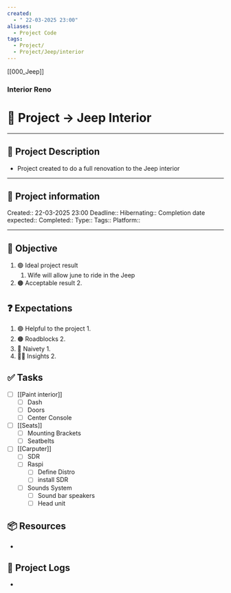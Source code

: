 ```yaml
---
created:
  - " 22-03-2025 23:00"
aliases:
  - Project Code
tags:
  - Project/
  - Project/Jeep/interior
---
```

[[000_Jeep]]
### Interior Reno
# 🚀 Project -> Jeep Interior
___

## 🧾 Project Description
- Project created to do a full renovation to the Jeep interior
---
## 📢 Project information
Created::  22-03-2025 23:00
Deadline:: 
Hibernating:: 
Completion date expected:: 
Completed:: 
Type:: 
Tags:: 
Platform:: 

___
## 🎯 Objective

1. 🟢 Ideal project result
	1. Wife will allow june to ride in the Jeep
2. 🟠 Acceptable result
	2. 
## ❓ Expectations
1. 🟢 Helpful to the project
	1. 
2. 🟠 Roadblocks
	2. 
3. 👶 Naivety
	1. 
4. 👨‍💻 Insights
	2. 
## ✅ Tasks 
- [ ] [[Paint interior]]
	- [ ] Dash
	- [ ] Doors
	- [ ] Center Console
- [ ] [[Seats]]
	- [ ] Mounting Brackets
	- [ ] Seatbelts
- [ ] [[Carputer]]
	- [ ] SDR
	- [ ] Raspi
		- [ ] Define Distro
		- [ ] install SDR
	- [ ]  Sounds System
		- [ ] Sound bar speakers
		- [ ] Head unit
## 📦 Resources 
- 
## 📂 Project Logs 
- 

